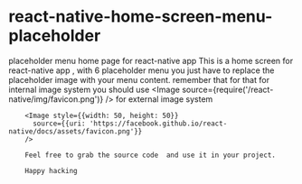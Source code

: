 # react-native-home-screen-menu-placeholder
placeholder menu home page for react-native app
This is a home screen for react-native app , with 6 placeholder menu you just have to replace the placeholder image with your menu content.
remember that for that for internal image system you should use
<Image source={require('/react-native/img/favicon.png')}
        /> for external image system 
        
        <Image style={{width: 50, height: 50}}
          source={{uri: 'https://facebook.github.io/react-native/docs/assets/favicon.png'}}
        />
        
        Feel free to grab the source code  and use it in your project.
        
        Happy hacking
